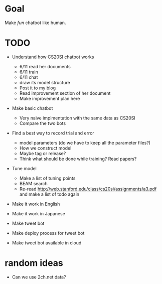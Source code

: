 # Goal
Make *fun* chatbot like human.
# TODO
- Understand how CS20SI chatbot works
  - 6/11 read her documents
  - 6/11 train
  - 6/11 chat
  - draw its model structure
  - Post it to my blog
  - Read improvement section of her document
  - Make improvement plan here
- Make basic chatbot
  - Very naive implmentation with the same data as CS20SI
  - Compare the two bots
  
- Find a best way to record trial and error
  - model parameters (do we have to keep all the parameter files?)
  - How we construct model
  - Maybe tag or release?
  - Think what should be done while training? Read papers?
- Tune model
  - Make a list of tuning points
  - BEAM search
  - Re-read http://web.stanford.edu/class/cs20si/assignments/a3.pdf and make a list of todo again
- Make it work in English
- Make it work in Japanese
- Make tweet bot
- Make deploy process for tweet bot
- Make tweet bot available in cloud

# random ideas
- Can we use 2ch.net data?
